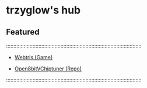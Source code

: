 # trzyglow's hub
## Featured
::::::::::::::::::::::::::::::::::::::::::::::::::::::::::::::::::::::::::::::::::::::::::::

- [Webtris (Game)](./data/tris.html)

- [Open8bitVChiptuner (Repo)](https://github.com/trzyglow/Open8bitVChiptuner)

::::::::::::::::::::::::::::::::::::::::::::::::::::::::::::::::::::::::::::::::::::::::::::

<link rel="shortcut icon" type="image/x-icon" href="./data/favicon.ico">